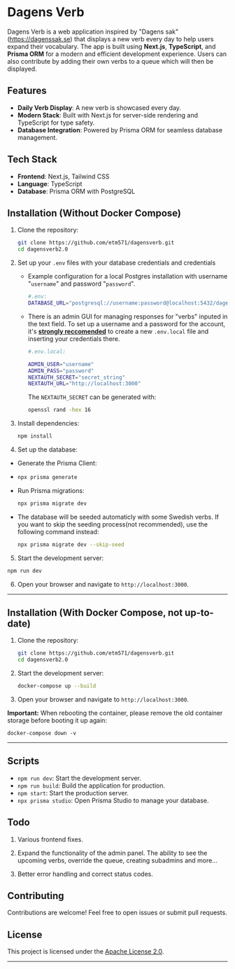 # Dagens Verb

Dagens Verb is a web application inspired by "Dagens sak"(https://dagenssak.se) that displays a new verb every day to help users expand their vocabulary. The app is built using **Next.js**, **TypeScript**, and **Prisma ORM** for a modern and efficient development experience. Users can also contribute by adding their own verbs to a queue which will then be displayed.

## Features

- **Daily Verb Display**: A new verb is showcased every day.
- **Modern Stack**: Built with Next.js for server-side rendering and TypeScript for type safety.
- **Database Integration**: Powered by Prisma ORM for seamless database management.

## Tech Stack

- **Frontend**: Next.js, Tailwind CSS
- **Language**: TypeScript
- **Database**: Prisma ORM with PostgreSQL

## Installation (Without Docker Compose)

1. Clone the repository:

   ```bash
   git clone https://github.com/etm571/dagensverb.git
   cd dagensverb2.0
   ```

2. Set up your `.env` files with your database credentials and credentials

   - Example configuration for a local Postgres installation with username "`username`" and password "`password`".

     ```bash
     #.env:
     DATABASE_URL="postgresql://username:password@localhost:5432/dagensverb"
     ```

   - There is an admin GUI for managing responses for "verbs" inputed in the text field. To set up a username and a password for the account, it's **<u>strongly reccomended</u>** to create a new `.env.local` file and inserting your credentials there.

     ```bash
     #.env.local:

     ADMIN_USER="username"
     ADMIN_PASS="password"
     NEXTAUTH_SECRET="secret_string"
     NEXTAUTH_URL="http://localhost:3000"
     ```

     The `NEXTAUTH_SECRET` can be generated with:

     ```bash
     openssl rand -hex 16
     ```

3. Install dependencies:

   ```bash
   npm install
   ```

4. Set up the database:

- Generate the Prisma Client:

- ```bash
  npx prisma generate
  ```

- Run Prisma migrations:

  ```bash
  npx prisma migrate dev
  ```

- The database will be seeded automaticly with some Swedish verbs. If you want to skip the seeding process(not recommended), use the following command instead:

  ```bash
  npx prisma migrate dev --skip-seed
  ```

5. Start the development server:

```bash
npm run dev
```

6. Open your browser and navigate to `http://localhost:3000`.

---

## Installation (With Docker Compose, not up-to-date)

1. Clone the repository:

   ```bash
   git clone https://github.com/etm571/dagensverb.git
   cd dagensverb2.0
   ```

2. Start the development server:

   ```bash
   docker-compose up --build
   ```

3. Open your browser and navigate to `http://localhost:3000`.

**Important:** When rebooting the container, please remove the old container storage before booting it up again:

    docker-compose down -v

---

## Scripts

- `npm run dev`: Start the development server.
- `npm run build`: Build the application for production.
- `npm start`: Start the production server.
- `npx prisma studio`: Open Prisma Studio to manage your database.

## Todo

1. Various frontend fixes.

2. Expand the functionality of the admin panel. The ability to see the upcoming verbs, override the queue, creating subadmins and more...

3. Better error handling and correct status codes.

## Contributing

Contributions are welcome! Feel free to open issues or submit pull requests.

## License

This project is licensed under the [Apache License 2.0](LICENSE).

---
